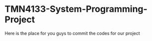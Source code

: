 # TMN4133-System-Programming-Project
Here is the place for you guys to commit the codes for our project
